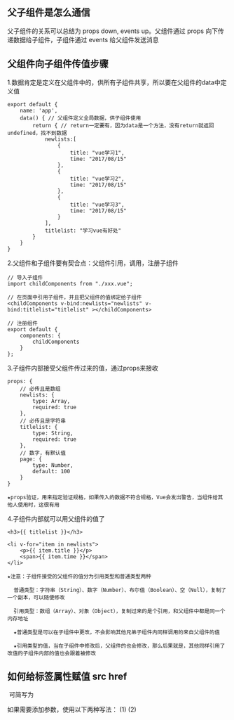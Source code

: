 ## 父子组件是怎么通信

  父子组件的关系可以总结为 props down, events up。父组件通过 props 向下传递数据给子组件，子组件通过 events 给父组件发送消息
  
## 父组件向子组件传值步骤

  1.数据肯定是定义在父组件中的，供所有子组件共享，所以要在父组件的data中定义值

    export default {
        name: 'app',
        data() { // 父组件定义全局数据，供子组件使用
            return { // return一定要有，因为data是一个方法，没有return就返回undefined，找不到数据
                newlists:[
                    {
                        title: "vue学习1",
                        time: "2017/08/15"
                    },
                    {
                        title: "vue学习2",
                        time: "2017/08/15"
                    },
                    {
                        title: "vue学习3",
                        time: "2017/08/15"
                    }
                ],
                titlelist: "学习vue有好处"
            }
        }
    }
    
  2.父组件和子组件要有契合点：父组件引用，调用，注册子组件

    // 导入子组件
    import childComponents from "./xxx.vue";
    
    // 在页面中引用子组件，并且把父组件的值绑定给子组件
    <childComponents v-bind:newlists="newlists" v-bind:titlelist="titlelist" ></childComponents>

    // 注册组件
    export default {
        components: {
            childComponents
        }
    };
    
  3.子组件内部接受父组件传过来的值，通过props来接收

    props: {
        // 必传且是数组
        newlists: {
            type: Array,
            required: true
        },
        // 必传且是字符串
        titlelist: {
            type: String,
            required: true
        },
        // 数字，有默认值
        page: {
            type: Number,
            default: 100
        }
    }
    
    ★props验证，用来指定验证规格，如果传入的数据不符合规格，Vue会发出警告，当组件给其他人使用时，这很有用
    
  4.子组件内部就可以用父组件的值了

    <h3>{{ titlelist }}</h3>

    <li v-for="item in newlists">
        <p>{{ item.title }}</p>
        <span>{{ item.time }}</span>
    </li>

    ★注意：子组件接受的父组件的值分为引用类型和普通类型两种

      普通类型：字符串（String）、数字（Number）、布尔值（Boolean）、空（Null），复制了一个副本，可以随便修改

      引用类型：数组（Array）、对象（Object），复制过来的是个引用，和父组件中都是同一个内存地址

      ★普通类型是可以在子组件中更改，不会影响其他兄弟子组件内同样调用的来自父组件的值

      ★引用类型的值，当在子组件中修改后，父组件的也会修改，那么后果就是，其他同样引用了改值的子组件内部的值也会跟着被修改
      
## 如何给标签属性赋值 src href

  <img v-bind:src="list.src" /> 可简写为 <img :src="list.src" />
  
  如果需要添加参数，使用以下两种写法：
  (1)<a :href="'http://www.xxx.com/' + value.user_id">
  (2)<a :href="`http://www.xxx.com/${value.user_id}`">
    
    
    
    
    
    
    
    
    
    
    
    
    
    
    
    
    
    
    
    
    
    
    
    
    
    
    
    
    
    
    
    
    
    
    
